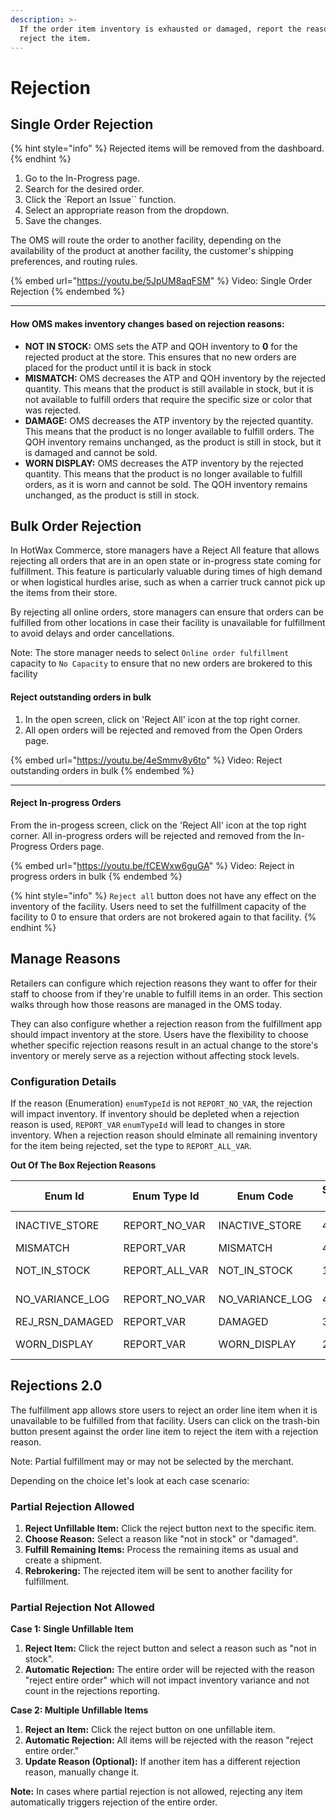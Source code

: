 ```yaml
---
description: >-
  If the order item inventory is exhausted or damaged, report the reason and
  reject the item.
---
```


# Rejection

## Single Order Rejection

{% hint style="info" %}
​Rejected items will be removed from the dashboard.
{% endhint %}

1. Go to the In-Progress page.​
2. ​Search for the desired order.
3. Click the \`​Report an Issue\`\` function.
4. Select an appropriate reason from the dropdown.
5. Save the changes.

The OMS will route the order to another facility, depending on the availability of the product at another facility, the customer's shipping preferences, and routing rules.

{% embed url="https://youtu.be/5JpUM8aqFSM" %}
Video: Single Order Rejection
{% endembed %}

***

#### How OMS makes inventory changes based on rejection reasons:

* **NOT IN STOCK:** OMS sets the ATP and QOH inventory to **0** for the rejected product at the store. This ensures that no new orders are placed for the product until it is back in stock
* **MISMATCH:** OMS decreases the ATP and QOH inventory by the rejected quantity. This means that the product is still available in stock, but it is not available to fulfill orders that require the specific size or color that was rejected.
* **DAMAGE:** OMS decreases the ATP inventory by the rejected quantity. This means that the product is no longer available to fulfill orders. The QOH inventory remains unchanged, as the product is still in stock, but it is damaged and cannot be sold.
* **WORN DISPLAY:** OMS decreases the ATP inventory by the rejected quantity. This means that the product is no longer available to fulfill orders, as it is worn and cannot be sold. The QOH inventory remains unchanged, as the product is still in stock.

## Bulk Order Rejection

In HotWax Commerce, store managers have a Reject All feature that allows rejecting all orders that are in an open state or in-progress state coming for fulfillment. This feature is particularly valuable during times of high demand or when logistical hurdles arise, such as when a carrier truck cannot pick up the items from their store.

By rejecting all online orders, store managers can ensure that orders can be fulfilled from other locations in case their facility is unavailable for fulfillment to avoid delays and order cancellations.

Note: The store manager needs to select `Online order fulfillment` capacity to `No Capacity` to ensure that no new orders are  brokered to this facility


#### Reject outstanding orders in bulk

1. In the open screen, click on 'Reject All' icon at the top right corner.
2. All open orders will be rejected and removed from the Open Orders page.​

{% embed url="https://youtu.be/4eSmmv8y6to" %}
Video: Reject outstanding orders in bulk
{% endembed %}

***

#### Reject In-progress Orders

From the in-progess screen, click on the ​'Reject All' icon at the top right corner. All in-progress orders will be rejected and removed from the In-Progress Orders page.

{% embed url="https://youtu.be/fCEWxw6guGA" %}
Video: Reject in progress orders in bulk
{% endembed %}

{% hint style="info" %}
`Reject all` button does not have any effect on the inventory of the facility. Users need to set the fulfillment capacity of the facility to 0 to ensure that orders are not brokered again to that facility.
{% endhint %}

## Manage Reasons

Retailers can configure which rejection reasons they want to offer for their staff to choose from if they're unable to fulfill items in an order. This section walks through how those reasons are managed in the OMS today.

They can also configure whether a rejection reason from the fulfillment app should impact inventory at the store. Users have the flexibility to choose whether specific rejection reasons result in an actual change to the store's inventory or merely serve as a rejection without affecting stock levels.

### Configuration Details

If the reason (Enumeration) `enumTypeId` is not `REPORT_NO_VAR`, the rejection will impact inventory. If inventory should be depleted when a rejection reason is used, `REPORT_VAR` `enumTypeId` will lead to changes in store inventory. When a rejection reason should elminate all remaining inventory for the item being rejected, set the type to `REPORT_ALL_VAR`.

**Out Of The Box Rejection Reasons**

| Enum Id           | Enum Type Id     | Enum Code         | Sequence Id | Description    | Enum Name | Sequence Num |
| ----------------- | ---------------- | ----------------- | ----------- | -------------- | --------- | ------------ |
| INACTIVE\_STORE   | REPORT\_NO\_VAR  | INACTIVE\_STORE   | 40          | Inactive store |           |              |
| MISMATCH          | REPORT\_VAR      | MISMATCH          | 40          | Mismatch       |           |              |
| NOT\_IN\_STOCK    | REPORT\_ALL\_VAR | NOT\_IN\_STOCK    | 10          | Not in Stock   |           |              |
| NO\_VARIANCE\_LOG | REPORT\_NO\_VAR  | NO\_VARIANCE\_LOG | 40          | No variance    |           |              |
| REJ\_RSN\_DAMAGED | REPORT\_VAR      | DAMAGED           | 30          | Damaged        |           |              |
| WORN\_DISPLAY     | REPORT\_VAR      | WORN\_DISPLAY     | 20          | Worn Display   |           |              |


## Rejections 2.0

The fulfillment app allows store users to reject an order line item when it is unavailable to be fulfilled from that facility. Users can click on the trash-bin button present against the order line item to reject the item with a rejection reason.

Note: Partial fulfillment may or may not be selected by the merchant. 

Depending on the choice let's look at each case scenario:

### Partial Rejection Allowed

1. **Reject Unfillable Item:** Click the reject button next to the specific item.
2. **Choose Reason:** Select a reason like "not in stock" or "damaged".
3. **Fulfill Remaining Items:** Process the remaining items as usual and create a shipment.
4. **Rebrokering:** The rejected item will be sent to another facility for fulfillment.

### Partial Rejection Not Allowed

**Case 1: Single Unfillable Item**

1. **Reject Item:** Click the reject button and select a reason such as "not in stock".
2. **Automatic Rejection:** The entire order will be rejected with the reason "reject entire order" which will not impact inventory variance and not count in the rejections reporting.

**Case 2: Multiple Unfillable Items**

1. **Reject an Item:** Click the reject button on one unfillable item.
2. **Automatic Rejection:** All items will be rejected with the reason "reject entire order."
3. **Update Reason (Optional):** If another item has a different rejection reason, manually change it.

**Note:** In cases where partial rejection is not allowed, rejecting any item automatically triggers rejection of the entire order.

